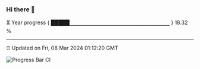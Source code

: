 ### Hi there 👋

⏳ Year progress { █████▁▁▁▁▁▁▁▁▁▁▁▁▁▁▁▁▁▁▁▁▁▁▁▁▁ } 18.32 %

---

⏰ Updated on Fri, 08 Mar 2024 01:12:20 GMT

![Progress Bar CI](https://github.com/ZhaoGui/ZhaoGui/workflows/Progress%20Bar%20CI/badge.svg)
